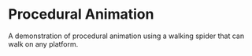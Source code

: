 # Procedural Animation

A demonstration of procedural animation using a walking spider that can walk on any platform.

